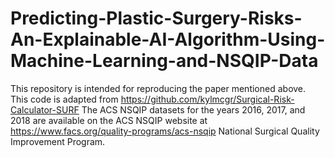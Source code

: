 # Predicting-Plastic-Surgery-Risks-An-Explainable-AI-Algorithm-Using-Machine-Learning-and-NSQIP-Data
This repository is intended for reproducing the paper mentioned above. 
This code is adapted from https://github.com/kylmcgr/Surgical-Risk-Calculator-SURF
The ACS NSQIP datasets for the years 2016, 2017, and 2018 are available on the ACS NSQIP website at https://www.facs.org/quality-programs/acs-nsqip National Surgical Quality Improvement Program.
